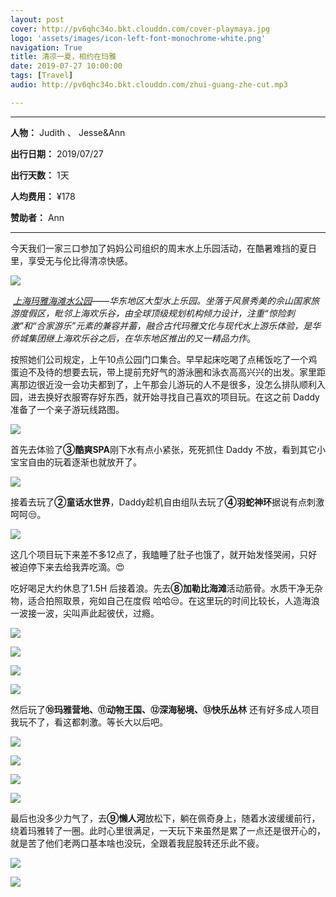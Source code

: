 ```yaml
---
layout: post
cover: http://pv6qhc34o.bkt.clouddn.com/cover-playmaya.jpg
logo: 'assets/images/icon-left-font-monochrome-white.png'
navigation: True
title: 清凉一夏，相约在玛雅
date: 2019-07-27 10:00:00
tags: [Travel]
audio: http://pv6qhc34o.bkt.clouddn.com/zhui-guang-zhe-cut.mp3

---
```


------

**人物：** Judith 、 Jesse&Ann

**出行日期：** 2019/07/27

**出行天数：** 1天

**人均费用：** ¥178

**赞助者：** Ann

------

​		今天我们一家三口参加了妈妈公司组织的周末水上乐园活动，在酷暑难挡的夏日里，享受无与伦比得清凉快感。

![](http://pv6qhc34o.bkt.clouddn.com/IMG_9797.jpg)

​	*[上海玛雅海滩水公园](http://sh.playamaya.cn/)——华东地区大型水上乐园。坐落于风景秀美的佘山国家旅游度假区，毗邻上海欢乐谷，由全球顶级规划机构倾力设计，注重“惊险刺激”和“合家游乐”元素的兼容并蓄，融合古代玛雅文化与现代水上游乐体验，是华侨城集团继上海欢乐谷之后，在华东地区推出的又一精品力作*。

​	按照她们公司规定，上午10点公园门口集合。早早起床吃喝了点稀饭吃了一个鸡蛋迫不及待的想要去玩，带上提前充好气的游泳圈和泳衣高高兴兴的出发。家里距离那边很近没一会功夫都到了，上午那会儿游玩的人不是很多，没怎么排队顺利入园，进去换好衣服寄存好东西，就开始寻找自己喜欢的项目玩。在这之前 Daddy 准备了一个亲子游玩线路图。

![](http://pv6qhc34o.bkt.clouddn.com/179781564021866_.pic_hd.jpg)

首先去体验了**③酷爽SPA**刚下水有点小紧张，死死抓住 Daddy 不放，看到其它小宝宝自由的玩着逐渐也就放开了。

![](http://pv6qhc34o.bkt.clouddn.com/IMG_9788.jpg)

接着去玩了**②童话水世界**，Daddy趁机自由组队去玩了**④羽蛇神环**据说有点刺激呵呵😒。

![](http://pv6qhc34o.bkt.clouddn.com/IMG_9670.JPG)

这几个项目玩下来差不多12点了，我瞌睡了肚子也饿了，就开始发怪哭闹，只好被迫停下来去给我弄吃滴。😍

吃好喝足大约休息了1.5H 后接着浪。先去**⑧加勒比海滩**活动筋骨。水质干净无杂物，适合拍照取景，宛如自己在度假 哈哈😒。在这里玩的时间比较长，人造海浪一波接一波，尖叫声此起彼伏，过瘾。

![](http://pv6qhc34o.bkt.clouddn.com/pic13_01.jpg)

![](http://pv6qhc34o.bkt.clouddn.com/IMG_9771.JPG)

![](http://pv6qhc34o.bkt.clouddn.com/IMG_9811.jpg)

![](http://pv6qhc34o.bkt.clouddn.com/pic01_01.jpg)

然后玩了**⑩玛雅营地、⑪动物王国、⑫深海秘境、⑬快乐丛林** 还有好多成人项目我玩不了，看这都刺激。等长大以后吧。

![](http://pv6qhc34o.bkt.clouddn.com/pic22_01.jpg)

![](http://pv6qhc34o.bkt.clouddn.com/IMG_9823.jpg)

![](http://pv6qhc34o.bkt.clouddn.com/pic24_01.jpg)

![](http://pv6qhc34o.bkt.clouddn.com/IMG_9824.jpg)

最后也没多少力气了，去**⑨懒人河**放松下，躺在佩奇身上，随着水波缓缓前行，绕着玛雅转了一圈。此时心里很满足，一天玩下来虽然是累了一点还是很开心的，就是苦了他们老两口基本啥也没玩，全跟着我屁股转还乐此不疲。

![](http://pv6qhc34o.bkt.clouddn.com/pic03_01.jpg)

![](http://pv6qhc34o.bkt.clouddn.com/IMG_9819.jpg)